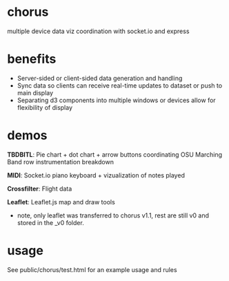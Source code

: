 # chorus
multiple device data viz coordination with socket.io and express

# benefits
- Server-sided or client-sided data generation and handling
- Sync data so clients can receive real-time updates to dataset or push to main display
- Separating d3 components into multiple windows or devices allow for flexibility of display

# demos
**TBDBITL**: Pie chart + dot chart + arrow buttons coordinating OSU Marching Band row instrumentation breakdown

**MIDI**: Socket.io piano keyboard + vizualization of notes played

**Crossfilter**: Flight data

**Leaflet**: Leaflet.js map and draw tools

- note, only leaflet was transferred to chorus v1.1, rest are still v0 and stored in the _v0 folder.

# usage
See public/chorus/test.html for an example usage and rules